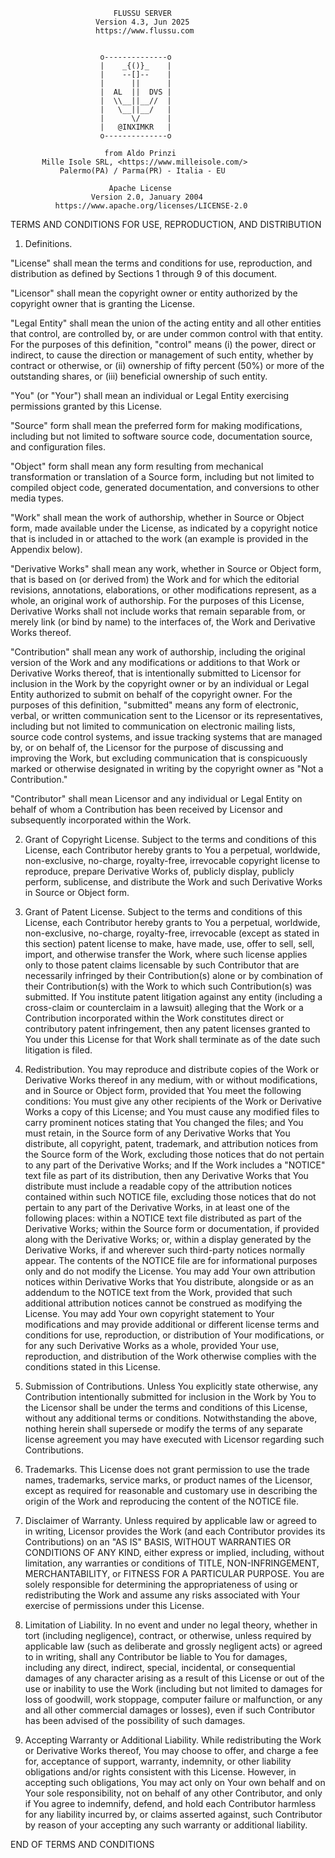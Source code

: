 
                           FLUSSU SERVER
                       Version 4.3, Jun 2025
                       https://www.flussu.com

 
                        o--------------o
                        |    _{()}_    |
                        |    --[]--    |
                        |      ||      |
                        |  AL  ||  DVS |
                        |  \\__||__//  |
                        |   \__||__/   |
                        |      \/      |
                        |   @INXIMKR   |
                        o--------------o 

                         from Aldo Prinzi 
           Mille Isole SRL, <https://www.milleisole.com/>
               Palermo(PA) / Parma(PR) - Italia - EU

                          Apache License
                      Version 2.0, January 2004
              https://www.apache.org/licenses/LICENSE-2.0

TERMS AND CONDITIONS FOR USE, REPRODUCTION, AND DISTRIBUTION

1. Definitions.

  "License" shall mean the terms and conditions for use, reproduction, and distribution
  as defined by Sections 1 through 9 of this document.

  "Licensor" shall mean the copyright owner or entity authorized by the copyright owner 
  that is granting the License.

  "Legal Entity" shall mean the union of the acting entity and all other entities that 
  control, are controlled by, or are under common control with that entity. For the purposes 
  of this definition, "control" means (i) the power, direct or indirect, to cause the 
  direction or management of such entity, whether by contract or otherwise, or (ii) ownership 
  of fifty percent (50%) or more of the outstanding shares, or (iii) beneficial ownership of 
  such entity.

  "You" (or "Your") shall mean an individual or Legal Entity exercising permissions granted 
  by this License.

  "Source" form shall mean the preferred form for making modifications, including but not 
  limited to software source code, documentation source, and configuration files.

  "Object" form shall mean any form resulting from mechanical transformation or translation 
  of a Source form, including but not limited to compiled object code, generated documentation, 
  and conversions to other media types.

  "Work" shall mean the work of authorship, whether in Source or Object form, made available 
  under the License, as indicated by a copyright notice that is included in or attached to the 
  work (an example is provided in the Appendix below).

  "Derivative Works" shall mean any work, whether in Source or Object form, that is based on 
  (or derived from) the Work and for which the editorial revisions, annotations, elaborations, 
  or other modifications represent, as a whole, an original work of authorship. For the 
  purposes of this License, Derivative Works shall not include works that remain separable from, 
  or merely link (or bind by name) to the interfaces of, the Work and Derivative Works thereof.

  "Contribution" shall mean any work of authorship, including the original version of the Work 
  and any modifications or additions to that Work or Derivative Works thereof, that is 
  intentionally submitted to Licensor for inclusion in the Work by the copyright owner or by an 
  individual or Legal Entity authorized to submit on behalf of the copyright owner. For the 
  purposes of this definition, "submitted" means any form of electronic, verbal, or written 
  communication sent to the Licensor or its representatives, including but not limited to 
  communication on electronic mailing lists, source code control systems, and issue tracking 
  systems that are managed by, or on behalf of, the Licensor for the purpose of discussing and 
  improving the Work, but excluding communication that is conspicuously marked or otherwise 
  designated in writing by the copyright owner as "Not a Contribution."

  "Contributor" shall mean Licensor and any individual or Legal Entity on behalf of whom a 
  Contribution has been received by Licensor and subsequently incorporated within the Work.

2. Grant of Copyright License. Subject to the terms and conditions of this License, each 
  Contributor hereby grants to You a perpetual, worldwide, non-exclusive, no-charge, royalty-free,
  irrevocable copyright license to reproduce, prepare Derivative Works of, publicly display, 
  publicly perform, sublicense, and distribute the Work and such Derivative Works in Source or 
  Object form.

3. Grant of Patent License. Subject to the terms and conditions of this License, each Contributor 
  hereby grants to You a perpetual, worldwide, non-exclusive, no-charge, royalty-free, irrevocable 
  (except as stated in this section) patent license to make, have made, use, offer to sell, sell, 
  import, and otherwise transfer the Work, where such license applies only to those patent claims 
  licensable by such Contributor that are necessarily infringed by their Contribution(s) alone or
  by combination of their Contribution(s) with the Work to which such Contribution(s) was submitted. 
  If You institute patent litigation against any entity (including a cross-claim or counterclaim in 
  a lawsuit) alleging that the Work or a Contribution incorporated within the Work constitutes 
  direct or contributory patent infringement, then any patent licenses granted to You under this 
  License for that Work shall terminate as of the date such litigation is filed.

4. Redistribution. You may reproduce and distribute copies of the Work or Derivative Works thereof
  in any medium, with or without modifications, and in Source or Object form, provided that You 
  meet the following conditions:
  You must give any other recipients of the Work or Derivative Works a copy of this License; and
  You must cause any modified files to carry prominent notices stating that You changed the files; 
  and You must retain, in the Source form of any Derivative Works that You distribute, all 
  copyright, patent, trademark, and attribution notices from the Source form of the Work, excluding 
  those notices that do not pertain to any part of the Derivative Works; and If the Work includes a
  "NOTICE" text file as part of its distribution, then any Derivative Works that You distribute must
  include a readable copy of the attribution notices contained within such NOTICE file, excluding 
  those notices that do not pertain to any part of the Derivative Works, in at least one of the 
  following places: within a NOTICE text file distributed as part of the Derivative Works; within 
  the Source form or documentation, if provided along with the Derivative Works; or, within a display 
  generated by the Derivative Works, if and wherever such third-party notices normally appear. The 
  contents of the NOTICE file are for informational purposes only and do not modify the License. 
  You may add Your own attribution notices within Derivative Works that You distribute, alongside or
  as an addendum to the NOTICE text from the Work, provided that such additional attribution notices 
  cannot be construed as modifying the License. You may add Your own copyright statement to Your 
  modifications and may provide additional or different license terms and conditions for use, 
  reproduction, or distribution of Your modifications, or for any such Derivative Works as a whole, 
  provided Your use, reproduction, and distribution of the Work otherwise complies with the 
  conditions stated in this License.

5. Submission of Contributions. Unless You explicitly state otherwise, any Contribution intentionally 
  submitted for inclusion in the Work by You to the Licensor shall be under the terms and conditions 
  of this License, without any additional terms or conditions. Notwithstanding the above, nothing 
  herein shall supersede or modify the terms of any separate license agreement you may have executed 
  with Licensor regarding such Contributions.

6. Trademarks. This License does not grant permission to use the trade names, trademarks, service 
  marks, or product names of the Licensor, except as required for reasonable and customary use in 
  describing the origin of the Work and reproducing the content of the NOTICE file.

7. Disclaimer of Warranty. Unless required by applicable law or agreed to in writing, Licensor provides
  the Work (and each Contributor provides its Contributions) on an "AS IS" BASIS, WITHOUT WARRANTIES OR 
  CONDITIONS OF ANY KIND, either express or implied, including, without limitation, any warranties or 
  conditions of TITLE, NON-INFRINGEMENT, MERCHANTABILITY, or FITNESS FOR A PARTICULAR PURPOSE. You are 
  solely responsible for determining the appropriateness of using or redistributing the Work and assume 
  any risks associated with Your exercise of permissions under this License.

8. Limitation of Liability. In no event and under no legal theory, whether in tort (including 
  negligence), contract, or otherwise, unless required by applicable law (such as deliberate and grossly 
  negligent acts) or agreed to in writing, shall any Contributor be liable to You for damages, including 
  any direct, indirect, special, incidental, or consequential damages of any character arising as a 
  result of this License or out of the use or inability to use the Work (including but not limited to 
  damages for loss of goodwill, work stoppage, computer failure or malfunction, or any and all other 
  commercial damages or losses), even if such Contributor has been advised of the possibility of such
  damages.

9. Accepting Warranty or Additional Liability. While redistributing the Work or Derivative Works thereof, 
  You may choose to offer, and charge a fee for, acceptance of support, warranty, indemnity, or other 
  liability obligations and/or rights consistent with this License. However, in accepting such obligations, 
  You may act only on Your own behalf and on Your sole responsibility, not on behalf of any other 
  Contributor, and only if You agree to indemnify, defend, and hold each Contributor harmless for any 
  liability incurred by, or claims asserted against, such Contributor by reason of your accepting any 
  such warranty or additional liability.

END OF TERMS AND CONDITIONS